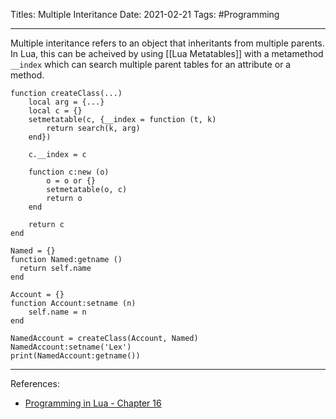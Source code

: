 Titles: Multiple Interitance
Date: 2021-02-21
Tags: #Programming 

---

Multiple interitance refers to an object that inheritants from multiple parents. In Lua, this can be acheived by using [[Lua Metatables]] with a metamethod `__index` which can search multiple parent tables for an attribute or a method.

```
function createClass(...)
    local arg = {...}
    local c = {}
    setmetatable(c, {__index = function (t, k)
        return search(k, arg)
    end})

    c.__index = c

    function c:new (o)
        o = o or {}
        setmetatable(o, c)
        return o
    end

    return c
end

Named = {}
function Named:getname ()
  return self.name
end

Account = {}
function Account:setname (n)
    self.name = n
end

NamedAccount = createClass(Account, Named)
NamedAccount:setname('Lex')
print(NamedAccount:getname())
```

---

References:
* [Programming in Lua - Chapter 16](https://www.lua.org/pil/16.3.html)